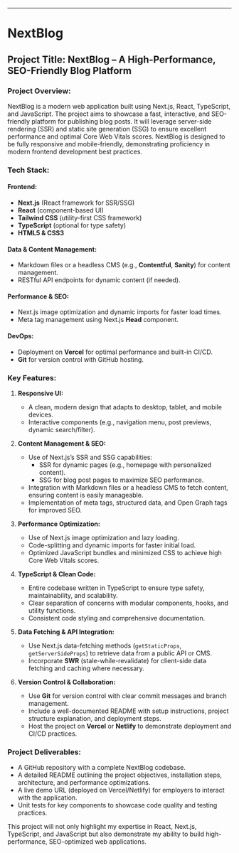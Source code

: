 
---

#  NextBlog

## Project Title: NextBlog – A High-Performance, SEO-Friendly Blog Platform

### Project Overview:
NextBlog is a modern web application built using Next.js, React, TypeScript, and JavaScript. The project aims to showcase a fast, interactive, and SEO-friendly platform for publishing blog posts. It will leverage server-side rendering (SSR) and static site generation (SSG) to ensure excellent performance and optimal Core Web Vitals scores. NextBlog is designed to be fully responsive and mobile-friendly, demonstrating proficiency in modern frontend development best practices.

### Tech Stack:
#### Frontend:
- **Next.js** (React framework for SSR/SSG)
- **React** (component-based UI)
- **Tailwind CSS** (utility-first CSS framework)
- **TypeScript** (optional for type safety)
- **HTML5 & CSS3**

#### Data & Content Management:
- Markdown files or a headless CMS (e.g., **Contentful**, **Sanity**) for content management.
- RESTful API endpoints for dynamic content (if needed).

#### Performance & SEO:
- Next.js image optimization and dynamic imports for faster load times.
- Meta tag management using Next.js **Head** component.

#### DevOps:
- Deployment on **Vercel** for optimal performance and built-in CI/CD.
- **Git** for version control with GitHub hosting.

### Key Features:
1. **Responsive UI:**
   - A clean, modern design that adapts to desktop, tablet, and mobile devices.
   - Interactive components (e.g., navigation menu, post previews, dynamic search/filter).

2. **Content Management & SEO:**
   - Use of Next.js’s SSR and SSG capabilities:
     - SSR for dynamic pages (e.g., homepage with personalized content).
     - SSG for blog post pages to maximize SEO performance.
   - Integration with Markdown files or a headless CMS to fetch content, ensuring content is easily manageable.
   - Implementation of meta tags, structured data, and Open Graph tags for improved SEO.

3. **Performance Optimization:**
   - Use of Next.js image optimization and lazy loading.
   - Code-splitting and dynamic imports for faster initial load.
   - Optimized JavaScript bundles and minimized CSS to achieve high Core Web Vitals scores.

4. **TypeScript & Clean Code:**
   - Entire codebase written in TypeScript to ensure type safety, maintainability, and scalability.
   - Clear separation of concerns with modular components, hooks, and utility functions.
   - Consistent code styling and comprehensive documentation.

5. **Data Fetching & API Integration:**
   - Use Next.js data-fetching methods (`getStaticProps`, `getServerSideProps`) to retrieve data from a public API or CMS.
   - Incorporate **SWR** (stale-while-revalidate) for client-side data fetching and caching where necessary.

6. **Version Control & Collaboration:**
   - Use **Git** for version control with clear commit messages and branch management.
   - Include a well-documented README with setup instructions, project structure explanation, and deployment steps.
   - Host the project on **Vercel** or **Netlify** to demonstrate deployment and CI/CD practices.

### Project Deliverables:
- A GitHub repository with a complete NextBlog codebase.
- A detailed README outlining the project objectives, installation steps, architecture, and performance optimizations.
- A live demo URL (deployed on Vercel/Netlify) for employers to interact with the application.
- Unit tests for key components to showcase code quality and testing practices.

This project will not only highlight my expertise in React, Next.js, TypeScript, and JavaScript but also demonstrate my ability to build high-performance, SEO-optimized web applications.

